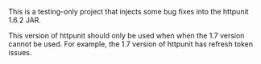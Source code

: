 This is a testing-only project that injects some bug fixes into the httpunit 1.6.2 JAR.

This version of httpunit should only be used when when the 1.7 version cannot be used. For example, the 1.7 version of httpunit has refresh token issues.